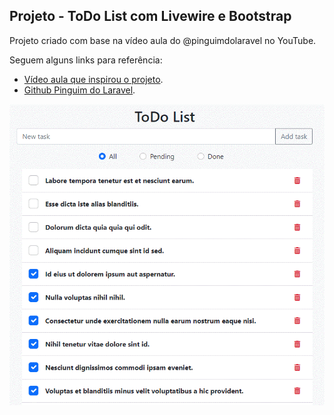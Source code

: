 
## Projeto - ToDo List com Livewire e Bootstrap 

Projeto criado com base na vídeo aula do @pinguimdolaravel no YouTube.

Seguem alguns links para referência:

- [Vídeo aula que inspirou o projeto](https://www.youtube.com/watch?v=Z918G-JSKjY).
- [Github Pinguim do Laravel](https://github.com/pinguimdolaravel).

![Screenshot](screenshot001.gif)
